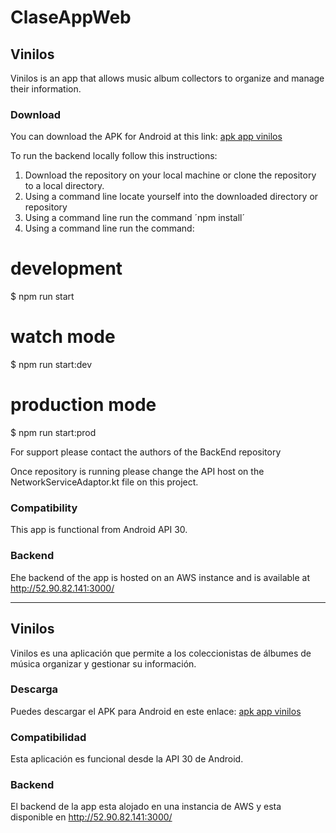 # ClaseAppWeb

## Vinilos

Vinilos is an app that allows music album collectors to organize and manage their information.

### Download

You can download the APK for Android at this link: [apk app vinilos](https://uniandes-my.sharepoint.com/:u:/g/personal/mr_gomezc1_uniandes_edu_co/EY52XxFMIKFKgMRAer-CeAIB43_K_iMSz_m1sFodYUsAnQ?e=ITLyOe)

To run the backend locally follow this instructions:

1. Download the repository on your local machine or clone the repository to a local directory.
2. Using a command line locate yourself into the downloaded directory or repository
3. Using a command line run the command ´npm install´
4. Using a command line run the command:

# development
$ npm run start

# watch mode
$ npm run start:dev

# production mode
$ npm run start:prod

For support please contact the authors of the BackEnd repository

Once repository is running please change the API host on the NetworkServiceAdaptor.kt file on this project.

### Compatibility

This app is functional from Android API 30.

### Backend

Ehe backend of the app is hosted on an AWS instance and is available at http://52.90.82.141:3000/
____________________________________________________________________________________________________________________________

## Vinilos

Vinilos es una aplicación que permite a los coleccionistas de álbumes de música organizar y gestionar su información.

### Descarga

Puedes descargar el APK para Android en este enlace: [apk app vinilos](https://uniandes-my.sharepoint.com/:u:/g/personal/mr_gomezc1_uniandes_edu_co/EY52XxFMIKFKgMRAer-CeAIB43_K_iMSz_m1sFodYUsAnQ?e=ITLyOe)

### Compatibilidad

Esta aplicación es funcional desde la API 30 de Android.

### Backend

El backend de la app esta alojado en una instancia de AWS y esta disponible en http://52.90.82.141:3000/
